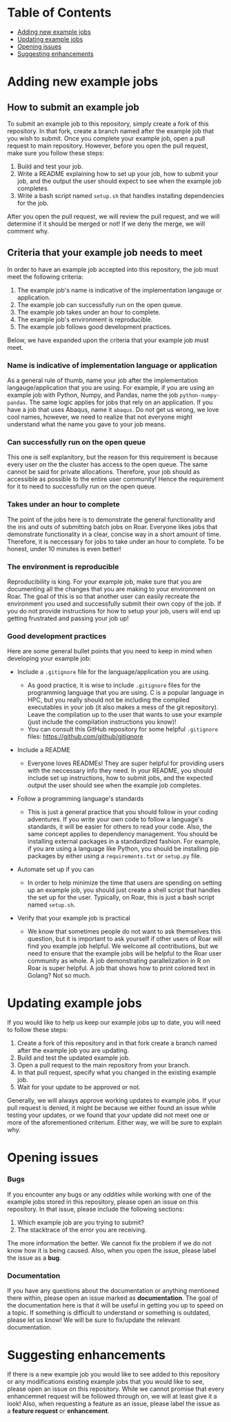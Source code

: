 # Table of Contents

* [Adding new example jobs](#adding-new-example-jobs)
* [Updating example jobs](#updating-example-jobs)
* [Opening issues](#opening-issues)
* [Suggesting enhancements](#suggesting-enhancements)

# Adding new example jobs

## How to submit an example job

To submit an example job to this repository, simply create a fork of this repository. In that fork, create a branch named after the example job that you wish to submit. Once you complete your example job, open a pull request to main repository. However, before you open the pull request, make sure you follow these steps:

1. Build and test your job.
2. Write a README explaining how to set up your job, how to submit your job, and the output the user should expect to see when the example job completes.
3. Write a bash script named `setup.sh` that handles installing dependencies for the job.

After you open the pull request, we will review the pull request, and we will determine if it should be merged or not! If we deny the merge, we will comment why.

## Criteria that your example job needs to meet

In order to have an example job accepted into this repository, the job must meet the following criteria:

1. The example job's name is indicative of the implementation langauge or application.
2. The example job can successfully run on the open queue.
3. The example job takes under an hour to complete.
4. The example job's environment is reproducible.
5. The example job follows good development practices.

Below, we have expanded upon the criteria that your example job must meet.

### Name is indicative of implementation language or application

As a general rule of thumb, name your job after the implementation langauge/application that you are using. For example, if you are using an example job with Python, Numpy, and Pandas, name the job `python-numpy-pandas`. The same logic applies for jobs that rely on an application. If you have a job that uses Abaqus, name it `abaqus`. Do not get us wrong, we love cool names, however, we need to realize that not everyone might understand what the name you gave to your job means.

### Can successfully run on the open queue

This one is self explanitory, but the reason for this requirement is because every user on the the cluster has access to the open queue. The same cannot be said for private allocations. Therefore, your job should as accessible as possible to the entire user community! Hence the requirement for it to need to successfully run on the open queue.

### Takes under an hour to complete

The point of the jobs here is to demonstrate the general functionality and the ins and outs of submitting batch jobs on Roar. Everyone likes jobs that demonstrate functionality in a clear, concise way in a short amount of time. Therefore, it is neccessary for jobs to take under an hour to complete. To be honest, under 10 minutes is even better!

### The environment is reproducible

Reproducibility is king. For your example job, make sure that you are documenting all the changes that you are making to your environment on Roar. The goal of this is so that another user can easily recreate the environment you used and successfully submit their own copy of the job. If you do not provide instructions for how to setup your job, users will end up getting frustrated and passing your job up!

### Good development practices

Here are some general bullet points that you need to keep in mind when developing your example job:

* Include a `.gitignore` file for the language/application you are using.
  
  * As good practice, it is wise to include `.gitignore` files for the programming language that you are using. C is a popular language in HPC, but you really should not be including the compiled executables in your job (it also makes a mess of the git repository). Leave the compilation up to the user that wants to use your example (just include the compilation instructions you know)!
  * You can consult this GitHub repository for some helpful `.gitignore` files: https://github.com/github/gitignore

* Include a README

  * Everyone loves READMEs! They are super helpful for providing users with the neccessary info they need. In your README, you should include set up instructions, how to submit jobs, and the expected output the user should see when the example job completes.

* Follow a programming language's standards

  * This is just a general practice that you should follow in your coding adventures. If you write your own code to follow a language's standards, it will be easier for others to read your code. Also, the same concept applies to dependency management. You should be installing external packages in a standardized fashion. For example, if you are using a language like Python, you should be installing pip packages by either using a `requirements.txt` or `setup.py` file.

* Automate set up if you can

  * In order to help minimize the time that users are spending on setting up an example job, you should just create a shell script that handles the set up for the user. Typically, on Roar, this is just a bash script named `setup.sh`.

* Verify that your example job is practical

  * We know that sometimes people do not want to ask themselves this question, but it is important to ask yourself if other users of Roar will find you example job helpful. We welcome all contributions, but we need to ensure that the example jobs will be helpful to the Roar user community as whole. A job demonstrating parallelization in R on Roar is super helpful. A job that shows how to print colored text in Golang? Not so much.

# Updating example jobs

If you would like to help us keep our example jobs up to date, you will need to follow these steps:

1. Create a fork of this repository and in that fork create a branch named after the example job you are updating.
2. Build and test the updated example job.
3. Open a pull request to the main repository from your branch.
4. In that pull request, specify what you changed in the existing example job.
5. Wait for your update to be approved or not.

Generally, we will always approve working updates to example jobs. If your pull request is denied, it might be because we either found an issue while testing your updates, or we found that your update did not meet one or more of the aforementioned criterium. Either way, we will be sure to explain why.

# Opening issues

### Bugs

If you encounter any bugs or any *oddities* while working with one of the example jobs stored in this repository, please open an issue on this repository. In that issue, please include the following sections:

1. Which example job are you trying to submit?
2. The stacktrace of the error you are receiving.

The more information the better. We cannot fix the problem if we do not know how it is being caused. Also, when you open the issue, please label the issue as a **bug**.

### Documentation

If you have any questions about the documentation or anything mentioned there within, please open an issue marked as **documentation**. The goal of the documentation here is that it will be useful in getting you up to speed on a topic. If something is difficult to understand or something is outdated, please let us know! We will be sure to fix/update the relevant documentation.

# Suggesting enhancements

If there is a new example job you would like to see added to this repository or any modifications existing example jobs that you would like to see, please open an issue on this repository. While we cannot promise that every enhancemnet request will be followed through on, we will at least give it a look! Also, when requesting a feature as an issue, please label the issue as a **feature request** or **enhancement**.
